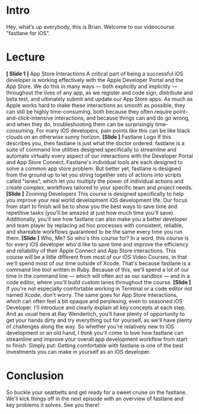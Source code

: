 # Intro
Hey, what’s up everybody, this is Brian. Welcome to our videocourse "fastlane for iOS". 
# Lecture
**[ Slide 1 ]** App Store Interactions
A critical part of being a successful iOS developer is working effectively with the Apple Developer Portal and the App Store. We do this in many ways — both explicitly and implicitly — throughout the lives of any app, as we register and code sign, distribute and beta test, and ultimately submit and update our App Store apps.
As much as Apple works hard to make these interactions as smooth as possible, they can still be highly time-consuming, both because they often require point-and-click-intensive interactions, and because things can and do go wrong, and when they do, troubleshooting them can be surprisingly time-consuming. For many iOS developers, pain points like this can be like black clouds on an otherwise sunny horizon. 
**[Slide ]** Fastlane Logo
If this describes you, then fastlane is just what the doctor ordered. fastlane is a suite of command line utilities designed specifically to streamline and automate virtually every aspect of our interactions with the Developer Portal and App Store Connect. 
Fastlane's individual tools are each designed to solve a common app store problem. But better yet, fastlane is designed from the ground up to let you string together sets of actions into scripts called "lanes", which let you multiply the power of individual actions and create complex, workflows tailored to your specific team and project needs. 
**[Slide ]** Zooming Developers
This course is designed specifically to help you improve your real world development  iOS development life. Our focus from start to finish will be to show you the best ways to save time and repetitive tasks (you'll be amazed at just how much time you'll save). Additionally, you'll see how fastlane can also make you a better developer and team player by replacing ad hoc processes with consistent, reliable, and shareable workflows guaranteed to be the same every time you run them.
**[Slide ]** Who, Me?
So who's this course for?
In a word, this course is for every iOS developer who'd like to save time and improve the efficiency and reliability of their Apple Connect and App Store interactions. 
This course will be a little different from most of our iOS Video Courses, in that we'll spend most of our time outside of Xcode. That's because fastlane is a command line tool written in Ruby. 
Because of this, we'll spend a lot of our time in the command line — which will often act as our sandbox — and in a code editor, where you'll build custom lanes throughout the course.
**[Slide ]** 
If you're not especially comfortable working in Terminal or a code editor not named Xcode, don't worry. The same goes for App Store interactions, which can often feel a bit opaque and perplexing, even to seasoned iOS Developer. 
I'll introduce and clearly explain all key concepts at each step. And as usual here at Ray Wenderlich, you'll have plenty of opportunity to get your hands dirty and try everything out for yourself, as we'll have plenty of challenges along the way. 
So whether you're relatively new to iOS development or an old hand, I think you'll come to love how fastlane can streamline and improve your overall app development workflow from start to finish. 
Simply put: Getting comfortable with fastlane is one of the best investments you can make in yourself as an iOS developer. 
# Conclusion
So buckle your seatbelts and get ready for a sweet cruise on the fastlane. We'll kick things off in the next episode with an overview of fastlane and key problems it solves. See you there!